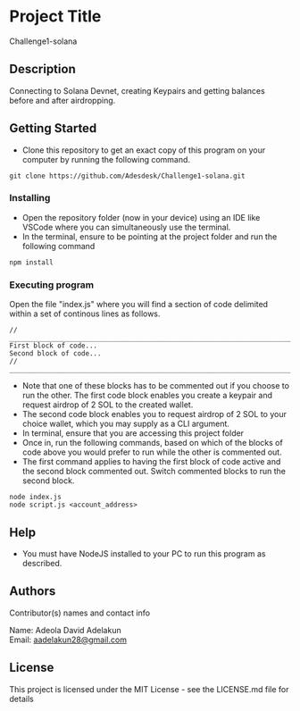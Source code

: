 # Project Title

Challenge1-solana

## Description

Connecting to Solana Devnet, creating Keypairs and getting balances before and after airdropping.

## Getting Started

* Clone this repository to get an exact copy of this program on your computer by running the following command.

```
git clone https://github.com/Adesdesk/Challenge1-solana.git
```
### Installing

* Open the repository folder (now in your device) using an IDE like VSCode where you can simultaneously use the terminal.
* In the terminal, ensure to be pointing at the project folder and run the following command
```
npm install
```

### Executing program

Open the file "index.js" where you will find a section of code delimited within a set of continous lines as follows.
```
// _________________________________________________________________________________________________________
First block of code...
Second block of code...
// _________________________________________________________________________________________________________
```

* Note that one of these blocks has to be commented out if you choose to run the other. The first code block enables you create a keypair and 
request airdrop of 2 SOL to the created wallet.
* The second code block enables you to request airdrop of 2 SOL to your choice wallet, which you may supply as a CLI argument.
* In terminal, ensure that you are accessing this project folder 
* Once in, run the following commands, based on which of the blocks of code above you would prefer to run while the other is commented out.
* The first command applies to having the first block of code active and the second block commented out. Switch commented blocks to run the second block.

```
node index.js
node script.js <account_address>
```

## Help

* You must have NodeJS installed to your PC to run this program as described.

## Authors

Contributor(s) names and contact info

Name: Adeola David Adelakun  
Email: aadelakun28@gmail.com

## License

This project is licensed under the MIT License - see the LICENSE.md file for details